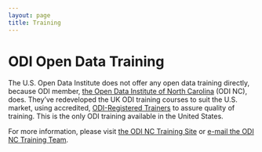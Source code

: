 ```yaml
---
layout: page
title: Training
---
```


# ODI Open Data Training

The U.S. Open Data Institute does not offer any open data training directly, because ODI member, [the Open Data Institute of North Carolina](http://theodinc.org) (ODI NC), does. They’ve  redeveloped the UK ODI
training courses to suit the U.S. market, using accredited, [ODI-Registered Trainers](http://theodi.org/what-is-an-odi-registered-trainer) to assure quality of training. This is the only
ODI training available in the United States.

For more information, please visit [the ODI NC Training Site](http://training.theodinc.org) 
or [e-mail the ODI NC Training Team](mailto:training@theodinc.org).
